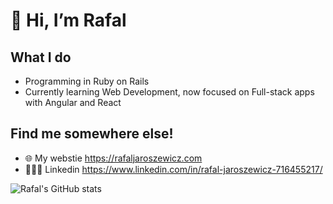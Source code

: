 # 👋 Hi, I’m Rafal
## What I do
- Programming in Ruby on Rails
- Currently learning Web Development, now focused on Full-stack apps with Angular and React
## Find me somewhere else!
- 🌐 My webstie https://rafaljaroszewicz.com
- 🙎🏻‍♂️ Linkedin https://www.linkedin.com/in/rafal-jaroszewicz-716455217/


![Rafal's GitHub stats](https://github-readme-stats.vercel.app/api?username=marelons1337&show_icons=true&theme=radical)


<!---
marelons1337/marelons1337 is a ✨ special ✨ repository because its `README.md` (this file) appears on your GitHub profile.
You can click the Preview link to take a look at your changes.
--->
